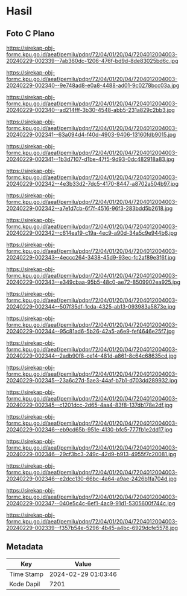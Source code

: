 # Hasil

## Foto C Plano

https://sirekap-obj-formc.kpu.go.id/aeaf/pemilu/pdpr/72/04/01/20/04/7204012004003-20240229-002339--7ab360dc-1206-476f-bd9d-8de83025bd6c.jpg

https://sirekap-obj-formc.kpu.go.id/aeaf/pemilu/pdpr/72/04/01/20/04/7204012004003-20240229-002340--9e748ad8-e0a8-4488-ad01-9c0278bcc03a.jpg

https://sirekap-obj-formc.kpu.go.id/aeaf/pemilu/pdpr/72/04/01/20/04/7204012004003-20240229-002340--ad214fff-3b30-4548-abb5-231a829c2bb3.jpg

https://sirekap-obj-formc.kpu.go.id/aeaf/pemilu/pdpr/72/04/01/20/04/7204012004003-20240229-002341--63a094d4-f40d-4903-9406-13160fdb9015.jpg

https://sirekap-obj-formc.kpu.go.id/aeaf/pemilu/pdpr/72/04/01/20/04/7204012004003-20240229-002341--1b3d7107-d1be-47f5-9d93-0dc482918a83.jpg

https://sirekap-obj-formc.kpu.go.id/aeaf/pemilu/pdpr/72/04/01/20/04/7204012004003-20240229-002342--4e3b33d2-7dc5-4170-8447-a8702a504b97.jpg

https://sirekap-obj-formc.kpu.go.id/aeaf/pemilu/pdpr/72/04/01/20/04/7204012004003-20240229-002342--a7e1d7cb-6f7f-4516-96f3-283bdd5b2618.jpg

https://sirekap-obj-formc.kpu.go.id/aeaf/pemilu/pdpr/72/04/01/20/04/7204012004003-20240229-002342--c614ea19-c19a-4ec9-a90d-34a5c9e944b6.jpg

https://sirekap-obj-formc.kpu.go.id/aeaf/pemilu/pdpr/72/04/01/20/04/7204012004003-20240229-002343--4eccc264-3438-45d9-93ec-fc2af89e3f6f.jpg

https://sirekap-obj-formc.kpu.go.id/aeaf/pemilu/pdpr/72/04/01/20/04/7204012004003-20240229-002343--e349cbaa-95b5-48c0-ae72-8509902ea925.jpg

https://sirekap-obj-formc.kpu.go.id/aeaf/pemilu/pdpr/72/04/01/20/04/7204012004003-20240229-002344--507f35df-1cda-4325-ab13-093983a5873e.jpg

https://sirekap-obj-formc.kpu.go.id/aeaf/pemilu/pdpr/72/04/01/20/04/7204012004003-20240229-002344--95c81ad6-5b26-42a5-a6e9-fef4646e25f7.jpg

https://sirekap-obj-formc.kpu.go.id/aeaf/pemilu/pdpr/72/04/01/20/04/7204012004003-20240229-002344--2adb90f8-ce14-481d-a861-8c64c68635cd.jpg

https://sirekap-obj-formc.kpu.go.id/aeaf/pemilu/pdpr/72/04/01/20/04/7204012004003-20240229-002345--23a6c27d-5ae3-44af-b7b1-d703dd289932.jpg

https://sirekap-obj-formc.kpu.go.id/aeaf/pemilu/pdpr/72/04/01/20/04/7204012004003-20240229-002345--c1201dcc-2d65-4aa4-83f8-137db178e2df.jpg

https://sirekap-obj-formc.kpu.go.id/aeaf/pemilu/pdpr/72/04/01/20/04/7204012004003-20240229-002346--eb9cd65b-951e-4130-bfc5-777fb1e2dd17.jpg

https://sirekap-obj-formc.kpu.go.id/aeaf/pemilu/pdpr/72/04/01/20/04/7204012004003-20240229-002346--29cf3bc3-249c-42d9-b913-4955f7c20081.jpg

https://sirekap-obj-formc.kpu.go.id/aeaf/pemilu/pdpr/72/04/01/20/04/7204012004003-20240229-002346--e2dcc130-66bc-4a64-a9ae-2426b1fa704d.jpg

https://sirekap-obj-formc.kpu.go.id/aeaf/pemilu/pdpr/72/04/01/20/04/7204012004003-20240229-002347--040e5c4c-6ef1-4ac9-91d1-5305600f744c.jpg

https://sirekap-obj-formc.kpu.go.id/aeaf/pemilu/pdpr/72/04/01/20/04/7204012004003-20240229-002339--f357b54e-5296-4b45-a4bc-6929dcfe5578.jpg


## Metadata

| Key        | Value               |
| ---------- | ------------------- |
| Time Stamp | 2024-02-29 01:03:46 |
| Kode Dapil | 7201                |



